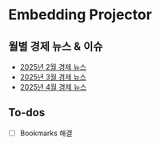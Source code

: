 # Embedding Projector

## 월별 경제 뉴스 & 이슈
- [2025년 2월 경제 뉴스](https://projector.tensorflow.org/?config=https://raw.githubusercontent.com/jo-cho/embedding_projector/refs/heads/main/enews_202502.json)
- [2025년 3월 경제 뉴스](https://projector.tensorflow.org/?config=https://raw.githubusercontent.com/jo-cho/embedding_projector/refs/heads/main/enews_202503.json)
- [2025년 4월 경제 뉴스](https://projector.tensorflow.org/?config=https://raw.githubusercontent.com/jo-cho/embedding_projector/refs/heads/main/enews_202504.json)

## To-dos

- [ ] Bookmarks 해결
